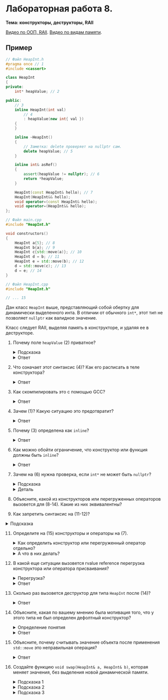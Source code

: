# Лабораторная работа 8.

**Тема: конструкторы, деструкторы, RAII**

[Видео по ООП, RAII](https://www.youtube.com/watch?v=Lc2VUm09-6s&list=PL4sUOB8DjVlWUcSaCu0xPcK7rYeRwGpl7&index=16).
[Видео по видам памяти](https://www.youtube.com/watch?v=jAr_jicQv4Y&list=PL4sUOB8DjVlWUcSaCu0xPcK7rYeRwGpl7&index=14).


## Пример

```cpp
// Файл HeapInt.h
#pragma once // 1
#include <cassert>

class HeapInt
{
private:
    int* heapValue; // 2

public:
    // 3
    inline HeapInt(int val) 
        // 4
        : heapValue(new int{ val })
    {
    }

    inline ~HeapInt()
    {
        // Заметка: delete проверяет на nullptr сам.
        delete heapValue; // 5
    }

    inline int& asRef()
    {
        assert(heapValue != nullptr); // 6
        return *heapValue;
    }

    HeapInt(const HeapInt& hello); // 7
    HeapInt(HeapInt&& hello);
    void operator=(const HeapInt& hello);
    void operator=(HeapInt&& hello);
};

// Файл main.cpp
#include "HeapInt.h"

void constructors()
{
    HeapInt a{5}; // 8
    HeapInt b{a}; // 9
    HeapInt c{std::move(a)}; // 10
    HeapInt d = b; // 11
    HeapInt e = std::move(b); // 12
    d = std::move(c); // 13
    d = e; // 14
}

// Файл HeapInt.cpp
#include "HeapInt.h"

// ... 15
```

Дан класс `HeapInt` выше, представляющий собой обертку для динамически выделенного инта.
В отличии от обычного `int*`, этот тип не позволяет `nullptr` как валидное значение.

Класс следует RAII, выделяя память в конструкторе, и удаляя ее в деструкторе.

1. Почему поле `heapValue` (2) приватное?

   <details>
   <summary>Подсказка</summary>

   Инкапсуляция данных.
   </details>

   <details>
   <summary>Ответ</summary>

   Чтобы его нельзя было перезаписать извне.
   Наш объект позволяет перезаписывать только значение.
   </details>

2. Что означает этот синтаксис (4)? Как его расписать в теле конструктора?

   <details>
   <summary>Ответ</summary>

   ```cpp
   inline HeapInt(int value)
   {
       // : heapValue(new int{value})

       // Выделение памяти
       // new int
       int* t = new int;

       // Инициализация объекта в динамической памяти
       // {value}
       *t = value;

       // Присваивание поля
       // : heapValue(...)
       this->heapValue = t;
   }
   ```
   </details>

3. Как скомпилировать это с помощью GCC?

   <details>
   <summary>Ответ</summary>

   > Можно еще добавить флагов `-W`.

   ```
   g++ -c main.cpp -o main.o
   g++ -c HeapInt.cpp -o HeapInt.o
   g++ main.o HeapInt.o -o program
   ```

   Или одной командой:

   ```
   g++ main.cpp HeapInt.cpp -o program
   ```
   </details>

4. Зачем (1)? Какую ситуацию это предотвратит?

   <details>
   <summary>Ответ</summary>

   Для того чтобы хедер включался только 1 раз.

   Если был бы еще один хедер, `demo.h`, который делает `#include "HeapInt.h"`,
   и оба хедера бы включались в `main.cpp`, без `pragma once`, `HeapInt.h` включился бы
   2 раза, что определит тип и функции 2 раза, что не разрешено.
   Поэтому программа не скомпилируется.

   Чтобы предотвратить подобные баги, которые часто неочевидны,
   `#pragma once` иcпользуют всегда в хедерах.
   </details>
   

5. Почему (3) определена как `inline`?

   <details>
   <summary>Ответ</summary>

   Она *определена* в хедере.
   Если не сделать ее `inline`, линкер даст ошибку, если хедер был импортирован
   больше чем в одном `compilation unit`-е (повторное определение функции).
   </details>

6. Как можно обойти ограничение, что конструктор или функция должны быть `inline`?

   <details>
   <summary>Ответ</summary>

   Оставить только прототип.
   Определить/реализовать в cpp файле.
   </details>


7. Зачем на (6) нужна проверка, если `int*` не может быть `nullptr`?

   <details>
   <summary>Подсказка</summary>

   При передачи параметром rvalue reference (`HeapInt&&`),
   из объекта может быть забрана выделенная им память.
   Тот, кто забирает эту память, должен будет также обнулить передаваемый объект.
   </details>

   <details>
   <summary>Деталь</summary>

   Можно посчитать, что, так как каждый объект `HeapInt` имеет ненулевой `heapValue`,
   можно и не забирать память из `HeapInt&&`,
   а просто перекопировать значение, поскольку она будет удалена в деструкторе временного объекта.
   Однако, для правильной работы пункта со `swap`, это будет важно осуществить именно путем
   забирания памяти.
   Перемещение другого объекта в перемещенный до это объект - это допустимая операция. 

   Эта проверка остается необходимой, из-за существования move конструктора.
   </details>


9. Объясните, какой из конструкторов или перегруженных операторов вызовется для (8-14).
   Какие из них эквивалентны?

10. Как запретить синтаксис на (11-12)?

   <details>
   <summary>Подсказка</summary>

   `explicit`.
   </details>

11. Определите на (15) конструкторы и операторы на (7).

    <details>
    <summary>Как определить конструктор или перегруженный оператор отдельно?</summary>

    ```cpp
    class Hello
    {
        Hello(AnyParam p);
    }

    Hello::Hello(AnyParam p)
    {
        // ...
    }
    ```

    Для оператора, используется тот же синтаксис, что и для методов (имя метода будет `operator=`).
    </details>


    <details>
    <summary>А что в них делать?</summary>

    Помните, что все эти действия должны соблюдать правила RAII 
    (только один объект владеет конкретной памятью).
    Любой порядок их выполнения должен быть поддерживаем.

    Конструктор копирования должен выделять свежую память и копировать значение числа с переданного объекта
    (можно просто вызвать конструктор с `int` параметром, передав значение из второго объекта).

    Move конструктор должен забрать указатель из переданного временного объекта, выставив у него `nullptr`.
    Выставлять `nullptr` нужно для того, чтобы тот же указатель не удалился второй раз в деструкторе.

    Оператор присваивания должен перекопировать значение по указателю `heapValue` 
    второго объекта в уже имеющийся `heapValue`.

    Оператор присваивания с rvalue reference параметром должен забрать указатель из переданного объекта.
    </details>

12. В какой еще ситуации вызовется rvalue reference перегрузка конструктора или оператора присваивания?

    <details>
    <summary>Перегрузка?</summary>

    *Перегрузка* означает функция с тем же именем, но разными параметрами.
    </details>

    <details>
    <summary>Ответ</summary>

    Со временными объектами. 
    То есть для значений типа ожидаемого объекта, которые не были сохранены в переменную,
    а переданы сразу функции.
    </details>

13. Сколько раз вызовется деструктор для типа `HeapInt` после (14)?

    <details>
    <summary>Ответ</summary>

    Столько раз, сколько переменных этого типа определено.

    Например, `a` был перемещен через `std::move`,
    но его деструктор все равно вызовется.
    </details>

14. Объясните, какая по вашему мнению была мотивация того, что у этого типа не был определен дефолтный конструктор?

    <details>
    <summary>Определение понятия</summary>

    *Контракт класса* означает что-то типа правил, которые всегда выполняются при существовании объекта,
    вне зависимости от того, какие операции выполняются с ним были выполнены.

    Для этого класса, контракт заключается в том, что `heapValue` никогда не может быть равен `nullptr`.

    В более широком смысле слова, 
    контракт означает требования для входных данных (preconditions) 
    и гарантии для выходных данных (postconditions),
    и может упомянаться в интерфейсе функции.
    *Контракт класса* это по сути условия,
    которые должен выполнять *каждый* из методов этого класса,
    общий контракт для каждого метода,
    связанный со скрытым параметром (`this`).
    </details>

    <details>
    <summary>Ответ</summary>

    Для соблюдения контракта класса.

    Был выбор: 
    - сделать дефолтный конструктор, который бы вписывал `nullptr` в `heapValue`, 
      что бы нарушило контракт класса;

    - выделять память в дефолтном конструкторе, 
      что обычно делать не рекомендую (дефолтные конструкторы должны быть дешевыми);

    - не делать конструктор вообще.

    </details>

15. Объясните, почему считывать значение объекта после применения `std::move` это неправильная операция?

    <details>
    <summary>Ответ</summary>

    Объект может перестать быть действительным (вошел в невалидное состояние).

    Например, `heapValue` может стать равен `nullptr`. И только в такой ситуации.
    </details>
    
16. Создайте функцию `void swap(HeapInt& a, HeapInt& b)`, которая меняет значения, 
    без выделения новой динамической памяти.

    <details>
    <summary>Подсказка 1</summary>

    Имплементация для обычного типа, не использующего RAII, будет следующая:
    ```cpp
    void swap(Whatever& a, Whatever& b)
    {
        Whatever temp = a;
        a = b;
        b = temp;
    }
    ```
    </details>

    <details>
    <summary>Подсказка 2</summary>

    Move операции позволяют "выгружать" значение из одного объекта в другой.
    </details>

    <details>
    <summary>Подсказка 3</summary>

    Подумайте, какие операции бы использовались в 1 подсказке (конструктор копирования, оператор присваивания).
    Замените их на move операции.
    </details>
